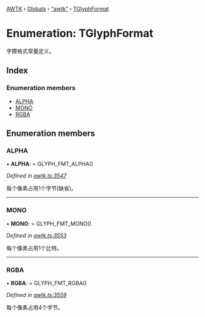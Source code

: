 [AWTK](../README.md) › [Globals](../globals.md) › ["awtk"](../modules/_awtk_.md) › [TGlyphFormat](_awtk_.tglyphformat.md)

# Enumeration: TGlyphFormat

字模格式常量定义。

## Index

### Enumeration members

* [ALPHA](_awtk_.tglyphformat.md#alpha)
* [MONO](_awtk_.tglyphformat.md#mono)
* [RGBA](_awtk_.tglyphformat.md#rgba)

## Enumeration members

###  ALPHA

• **ALPHA**: =  GLYPH_FMT_ALPHA()

*Defined in [awtk.ts:3547](https://github.com/zlgopen/awtk-binding/blob/feacbc6/tools/code_gen/js/output/awtk.ts#L3547)*

每个像素占用1个字节(缺省)。

___

###  MONO

• **MONO**: =  GLYPH_FMT_MONO()

*Defined in [awtk.ts:3553](https://github.com/zlgopen/awtk-binding/blob/feacbc6/tools/code_gen/js/output/awtk.ts#L3553)*

每个像素占用1个比特。

___

###  RGBA

• **RGBA**: =  GLYPH_FMT_RGBA()

*Defined in [awtk.ts:3559](https://github.com/zlgopen/awtk-binding/blob/feacbc6/tools/code_gen/js/output/awtk.ts#L3559)*

每个像素占用4个字节。
